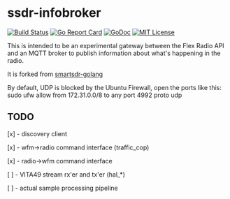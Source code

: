 # ssdr-infobroker

[![Build Status](https://travis-ci.org/sconklin/ssdr-infobroker.svg?branch=master)](https://travis-ci.org/sconklin/sdr-infobroker)
[![Go Report Card](https://goreportcard.com/badge/github.com/sconklin/ssdr-infobroker)](https://goreportcard.com/report/github.com/sconklin/ssdr-infobroker)
[![GoDoc](https://godoc.org/github.com/sconklin/ssdr-infobroker?status.svg)](https://godoc.org/github.com/sconklin/ssdr-infobroker)
[![MIT License](http://img.shields.io/badge/License-GPLv3-blue.svg)](./LICENSE)


This is intended to be an experimental gateway between the Flex Radio API and an MQTT broker to publish information about what's happening in the radio.

It is forked from [smartsdr-golang](https://github.com/baobrien/smartsdr-golang)

By default, UDP is blocked by the Ubuntu Firewall, open the ports like this:
sudo ufw allow from 172.31.0.0/8 to any port 4992 proto udp

## TODO
[x] - discovery client

[x] - wfm->radio command interface (traffic_cop)

[x] - radio->wfm command interface

[ ] - VITA49 stream rx'er and tx'er (hal_*)

[ ] - actual sample processing pipeline
